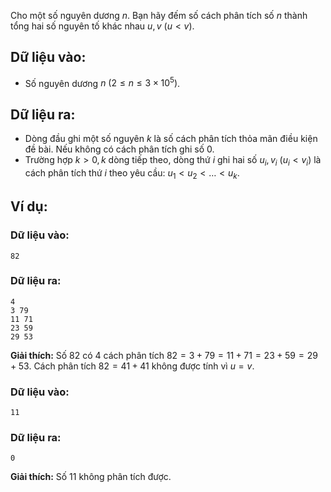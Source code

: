 Cho một số nguyên dương $n$. Bạn hãy đếm số cách phân tích số $n$ thành tổng hai số nguyên tố khác nhau $u,v\ (u< v)$.

## Dữ liệu vào:
- Số nguyên dương $n\ (2≤n≤3×10^5)$.

## Dữ liệu ra:
- Dòng đầu ghi một số nguyên $k$ là số cách phân tích thỏa mãn điều kiện đề bài. Nếu không có cách phân tích ghi số $0$.
- Trường hợp $k>0, k$ dòng tiếp theo, dòng thứ $i$ ghi hai số $u_i,v_i\ (u_i< v_i)$ là cách phân tích thứ $i$ theo yêu cầu: $u_1< u_2<…< u_k$.

## Ví dụ:
### Dữ liệu vào:
```
82
```

### Dữ liệu ra:
```
4
3 79
11 71
23 59
29 53
```

**Giải thích:** Số $82$ có $4$ cách phân tích $82=3+79=11+71=23+59=29+53$. Cách phân tích $82=41+41$ không được tính vì $u=v$.

### Dữ liệu vào:
```
11
```

### Dữ liệu ra:
```
0
```

**Giải thích:** Số $11$ không phân tích được.
